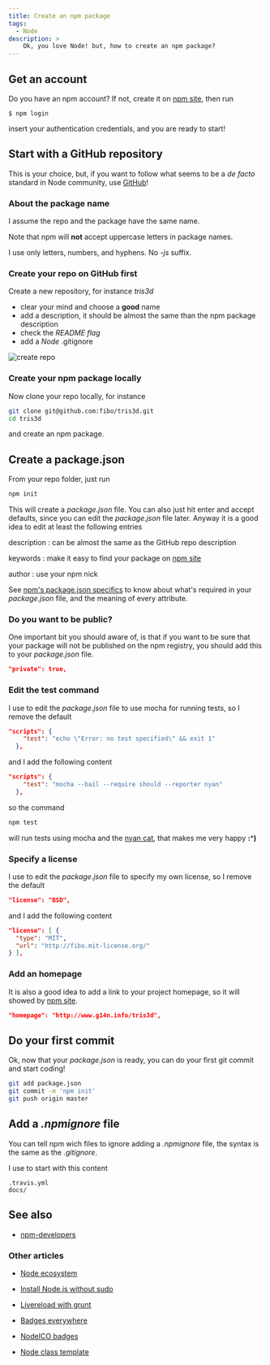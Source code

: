 ```yaml
---
title: Create an npm package
tags:
  - Node
description: >
    Ok, you love Node! but, how to create an npm package?
---
```


## Get an account

Do you have an npm account? If not, create it on [npm site][1], then run

```
$ npm login
```

insert your authentication credentials, and you are ready to start!

## Start with a GitHub repository

This is your choice, but, if you want to follow what seems to be a *de facto* standard in Node community, use [GitHub][2]!

### About the package name

I assume the repo and the package have the same name.

<div class="alert alert-warning">Note that npm will <strong>not</strong> accept uppercase letters in package names.</div>

I use only letters, numbers, and hyphens. No *-js* suffix.

### Create your repo on GitHub first

Create a new repository, for instance *tris3d*

* clear your mind and choose a **good** name
* add a description, it should be almost the same than the npm package description
* check the *README flag*
* add a *Node* .gitignore

![create repo][3]

### Create your npm package locally

Now clone your repo locally, for instance

```bash
git clone git@github.com:fibo/tris3d.git
cd tris3d
```

 and create an npm package.
 
## Create a package.json

From your repo folder, just run

```bash
npm init
```

This will create a *package.json* file. You can also just hit enter and accept defaults, since you can edit the *package.json* file later. Anyway it is a good idea to edit at least the following entries

description
: can be almost the same as the GitHub repo description

keywords
: make it easy to find your package on [npm site][4]

author
: use your npm nick

See [npm's package.json specifics][5] to know about what's required in your *package.json* file, and the meaning of every attribute.


### Do you want to be public?

One important bit you should aware of, is that if you want to be sure that your package will not be published on the npm registry, you should add this to your *package.json* file.

```json
"private": true,
```

### Edit the test command

I use to edit the *package.json* file to use mocha for running tests, so I remove the default

```json
"scripts": {
    "test": "echo \"Error: no test specified\" && exit 1"
  },
```

and I add the following content

```json
"scripts": {
    "test": "mocha --bail --require should --reporter nyan"
  },
```

so the command

```bash
npm test
```

will run tests using mocha and the [nyan cat](http://www.nyan.cat/), that makes me very happy **:^)**

### Specify a license

I use to edit the *package.json* file to specify my own license, so I remove the default

```json
"license": "BSD",
```

and I add the following content

```json
"license": [ {
  "type": "MIT",
  "url": "http://fibo.mit-license.org/"
} ],
```

### Add an homepage

It is also a good idea to add a link to your project homepage, so it will showed by [npm site][6].

```json
"homepage": "http://www.g14n.info/tris3d",
```

## Do your first commit

Ok, now that your *package.json* is ready, you can do your first git commit and start coding!

```bash
git add package.json
git commit -m 'npm init'
git push origin master
```

## Add a *.npmignore* file

You can tell npm wich files to ignore adding a *.npmignore* file, the syntax is the same as the *.gitignore*.

I use to start with this content

```
.travis.yml
docs/
```

## See also

* [npm-developers][7]

### Other articles

* [Node ecosystem](http://www.g14n.info/2014/01/node-ecosystem.html)
* [Install Node.js without sudo]()
* [Livereload with grunt](http://www.g14n.info/2013/12/livereload-with-grunt.html)
* [Badges everywhere](http://www.g14n.info/2014/01/badges-everywhere.html)
* [NodeICO badges](http://www.g14n.info/2013/12/nodeico-badges.html)
* [Node class template](http://www.g14n.info/2014/01/node-class-template.html)


  [1]: https://npmjs.org/
  [2]: https://github.com/
  [3]: https://lh4.googleusercontent.com/Y0V5ArmaIFawdLp8SqVShPPzNzy5wonuLVsqeaBFdBE=s0 "New GitHub repo"
  [4]: https://npmjs.org/
  [5]: https://npmjs.org/doc/json.html
  [6]: https://npmjs.org/
  [7]: https://www.npmjs.org/doc/misc/npm-developers.html

